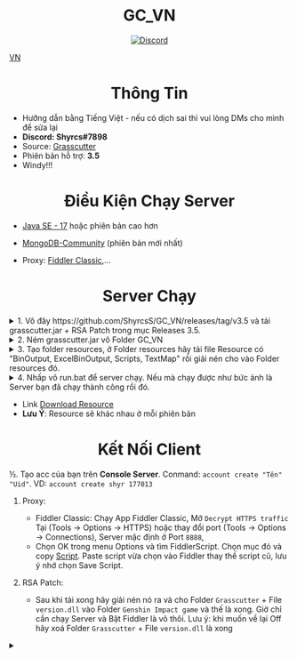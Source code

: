 <h1 align="center">GC_VN</h1>
<div align="center"><a href=""><img alt="" src=""></a></div>

<div align="center"><a href=""><img alt="Discord" src=""></a></div>

[VN](README.md)

<h1 align="center">Thông Tin</h1>

* Hưỡng dẫn bằng Tiếng Việt - nếu có dịch sai thì vui lòng DMs cho mình để sửa lại
* **Discord: Shyrcs#7898**
* Source: [Grasscutter](https://github.com/Grasscutters/Grasscutter)
* Phiên bản hỗ trợ: **3.5**
* Windy!!!

<h1 align="center">Điều Kiện Chạy Server</h1>

* [Java SE - 17](https://www.oracle.com/java/technologies/javase/jdk17-archive-downloads.html) hoặc phiên bản cao hơn

* [MongoDB-Community](https://www.mongodb.com/try/download/community) (phiên bản mới nhất)

* Proxy: [Fiddler Classic](https://telerik-fiddler.s3.amazonaws.com/fiddler/FiddlerSetup.exe),...

<h1 align="center">Server Chạy</h1>

<details>
  <summary>1. Vô đây https://github.com/ShyrcsS/GC_VN/releases/tag/v3.5 và tải grasscutter.jar + RSA Patch trong mục Releases 3.5.</summary>
  <img src="https://media.discordapp.net/attachments/996763314573029507/1052251135731322953/image.png"/>
</details>
<details>
  <summary>2. Ném grasscutter.jar vô Folder GC_VN</summary>
  <img src="https://media.discordapp.net/attachments/996763314573029507/1032341183785091182/tut4.png"/>
</details>
<details>
  <summary>3. Tạo folder resources, ở Folder resources hãy tải file Resource có "BinOutput, ExcelBinOutput, Scripts, TextMap" rồi giải nén cho vào Folder resources đó.</summary>
  <img src="https://media.discordapp.net/attachments/996763314573029507/1032341482784428042/tut6.png?width=898&height=383"/>
</details>
<details>
  <summary>4. Nhấp vô run.bat để server chạy. Nếu mà chạy được như bức ảnh là Server bạn đã chạy thành công rồi đó.</summary>
  <img src="https://media.discordapp.net/attachments/996763314573029507/1040584691444621372/image.png?width=791&height=417"/>
</details>

* Link [Download Resource](https://github.com/ShyrcsS/Resource_Sayno/releases/tag/v3.5) 
* **Lưu Ý**: Resource sẽ khác nhau ở mỗi phiên bản

<h1 align="center">Kết Nối Client</h1>

½. Tạo acc của bạn trên **Console Server**. Conmand: `account create "Tên" "Uid"`. VD: `account create shyr 177013`

1. Proxy:

    - Fiddler Classic: Chạy App Fiddler Classic, Mở `Decrypt HTTPS traffic` Tại (Tools -> Options -> HTTPS) hoặc thay đổi port (Tools -> Options -> Connections), Server mặc định ở Port `8888`,
    - Chọn OK trong menu Options và tìm FiddlerScript. Chọn mục đó và copy [Script](https://github.lunatic.moe/fiddlerscript). Paste script vừa chọn vào Fiddler thay thế script cũ, lưu ý nhớ chọn Save Script.

2. RSA Patch:
    - Sau khi tải xong hãy giải nén nó ra và cho Folder `Grasscutter` + File `version.dll` vào Folder `Genshin Impact game` và thế là xong. Giờ chỉ cần chạy Server và Bật Fiddler là vô thôi. 
Lưu ý: khi muốn về lại Off hãy xoá Folder `Grasscutter` + File `version.dll` là xong
<details>
  <summary></summary>
  <img src="https://media.discordapp.net/attachments/996763314573029507/1051892642381840436/Anh_chup_man_hinh_330.png?width=936&height=468"/>
</details>
